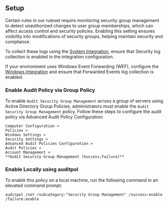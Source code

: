 ## Setup

Certain rules in our ruleset require monitoring security group management to detect unauthorized changes to user group memberships, which can affect access control and security policies. Enabling this setting ensures visibility into modifications of security groups, helping maintain security and compliance.

To collect these logs using the [System Integration](https://www.elastic.co/guide/en/integrations/current/system.html), ensure that Security log collection is enabled in the integration configuration.

If your environment uses Windows Event Forwarding (WEF), configure the [Windows Integration](https://www.elastic.co/guide/en/integrations/current/windows.html) and ensure that Forwarded Events log collection is enabled.

### Enable Audit Policy via Group Policy

To enable `Audit Security Group Management` across a group of servers using Active Directory Group Policies, administrators must enable the `Audit Security Group Management` policy. Follow these steps to configure the audit policy via Advanced Audit Policy Configuration:

```
Computer Configuration >
Policies >
Windows Settings >
Security Settings >
Advanced Audit Policies Configuration >
Audit Policies >
Account Management >
**Audit Security Group Management (Success,Failure)**
```

### Enable Locally using auditpol

To enable this policy on a local machine, run the following command in an elevated command prompt:

```
auditpol /set /subcategory:"Security Group Management" /success:enable /failure:enable
```
